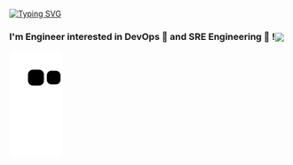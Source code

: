 [![Typing SVG](https://readme-typing-svg.demolab.com?font=Fira+Code&weight=600&size=30&duration=4500&pause=1000&color=000000&background=301B5D00&vCenter=true&width=435&lines=Hello+World+!+%F0%9F%91%8B)](https://git.io/typing-svg)

### I'm Engineer interested in **DevOps 🔗** and **SRE Engineering 🧰** !<img src="https://little.kylerconway.com/images/golang-what.gif" width="150" align="center">


<picture>
  <source
    media="(prefers-color-scheme: dark)"
    srcset="https://raw.githubusercontent.com/jjsair0412/jjsair0412/output/github-contribution-grid-snake-dark.svg"
  />
  <source
    media="(prefers-color-scheme: light)"
    srcset="https://raw.githubusercontent.com/jjsair0412/jjsair0412/output/github-contribution-grid-snake.svg"
  />
  <img
    alt="github contribution grid snake animation"
    src="https://raw.githubusercontent.com/jjsair0412/jjsair0412/output/github-contribution-grid-snake.svg"
  />
</picture>